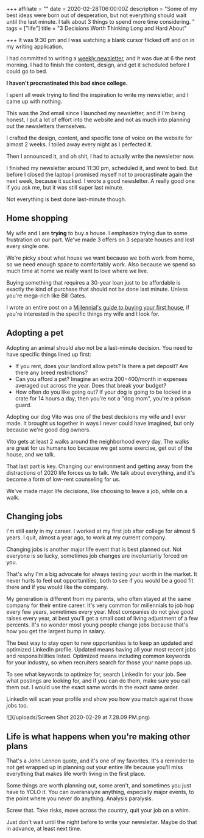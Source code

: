 +++
affiliate = ""
date = 2020-02-28T06:00:00Z
description = "Some of my best ideas were born out of desperation, but not everything should wait until the last minute. I talk about 3 things to spend more time considering. "
tags = ["life"]
title = "3 Decisions Worth Thinking Long and Hard About"

+++
It was 9:30 pm and I was watching a blank cursor flicked off and on in my writing application.

I had committed to writing a [weekly newsletter](https://1word.email), and it was due at 6 the next morning. I had to finish the content, design, and get it scheduled before I could go to bed.

**I haven't procrastinated this bad since college.**

I spent all week trying to find the inspiration to write my newsletter, and I came up with nothing.

This was the 2nd email since I launched my newsletter, and if I'm being honest, I put a lot of effort into the website and not as much into planning out the newsletters themselves.

I crafted the design, content, and specific tone of voice on the website for almost 2 weeks. I toiled away every night as I perfected it.

Then I announced it, and oh shit, I had to actually write the newsletter now.

I finished my newsletter around 11:30 pm, scheduled it, and went to bed. But before I closed the laptop I promised myself not to procrastinate again the next week, because it sucked. I wrote a good newsletter. A really good one if you ask me, but it was still super last minute.

Not everything is best done last-minute though.

## Home shopping

My wife and I are **trying** to buy a house. I emphasize trying due to some frustration on our part. We've made 3 offers on 3 separate houses and lost every single one.

We're picky about what house we want because we both work from home, so we need enough space to comfortably work. Also because we spend so much time at home we really want to love where we live.

Buying something that requires a 30-year loan just to be affordable is exactly the kind of purchase that should not be done last minute. Unless you're mega-rich like Bill Gates.

I wrote an entire post on a [Millennial's guide to buying your first house](https://nicklafferty.com/blog/a-millennial-s-guide-to-buying-your-first-house/), if you're interested in the specific things my wife and I look for.

## Adopting a pet

Adopting an animal should also not be a last-minute decision. You need to have specific things lined up first:

* If you rent, does your landlord allow pets? Is there a pet deposit? Are there any breed restrictions?
* Can you afford a pet? Imagine an extra $200-$400/month in expenses averaged out across the year. Does that break your budget?
* How often do you like going out? If your dog is going to be locked in a crate for 14 hours a day, then you're not a "dog mom", you're a prison guard.

Adopting our dog Vito was one of the best decisions my wife and I ever made. It brought us together in ways I never could have imagined, but only because we're good dog owners.

Vito gets at least 2 walks around the neighborhood every day. The walks are great for us humans too because we get some exercise, get out of the house, and we talk.

That last part is key. Changing our environment and getting away from the distractions of 2020 life forces us to talk. We talk about everything, and it's become a form of low-rent counseling for us.

We've made major life decisions, like choosing to leave a job, while on a walk.

## Changing jobs

I'm still early in my career. I worked at my first job after college for almost 5 years. I quit, almost a year ago, to work at my current company.

Changing jobs is another major life event that is best planned out. Not everyone is so lucky, sometimes job changes are involuntarily forced on you.

That's why I'm a big advocate for always testing your worth in the market. It never hurts to feel out opportunities, both to see if you would be a good fit there and if you would like the company.

My generation is different from my parents, who often stayed at the same company for their entire career. It's very common for millennials to job hop every few years, sometimes every year. Most companies do not give good raises every year, at best you'll get a small cost of living adjustment of a few percents. It's no wonder most young people change jobs because that's how you get the largest bump in salary.

The best way to stay open to new opportunities is to keep an updated and optimized LinkedIn profile. Updated means having all your most recent jobs and responsibilities listed. Optimized means including common keywords for your industry, so when recruiters search for those your name pops up.

To see what keywords to optimize for, search LinkedIn for your job. See what postings are looking for, and if you can do them, make sure you call them out. I would use the exact same words in the exact same order.

LinkedIn will scan your profile and show you how you match against those jobs too.

![](/uploads/Screen Shot 2020-02-29 at 7.28.09 PM.png)

## Life is what happens when you're making other plans

That's a John Lennon quote, and it's one of my favorites. It's a reminder to not get wrapped up in planning out your entire life because you'll miss everything that makes life worth living in the first place.

Some things are worth planning out, some aren't, and sometimes you just have to YOLO it. You can overanalyze anything, especially major events, to the point where you never do anything. Analysis paralysis.

Screw that. Take risks, move across the country, quit your job on a whim.

Just don't wait until the night before to write your newsletter. Maybe do that in advance, at least next time.